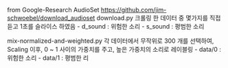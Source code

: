 from Google-Research AudioSet
https://github.com/jim-schwoebel/download_audioset
download.py
크롤링 한 데이터 중 몇가지를 직접 듣고 1초를 슬라이스 하였음
    - d_sound : 위험한 소리
    - s_sound : 평범한 소리
    

mix-normalized-and-weighted.py
각 데이터에서 무작위로 300 개를 선택하여, Scaling 이후, 0 ~ 1 사이의 가중치를 주고, 높은 가중치의 소리로 레이블링
    - data/0 : 위험한 소리
    - data/1 : 평범한 리 